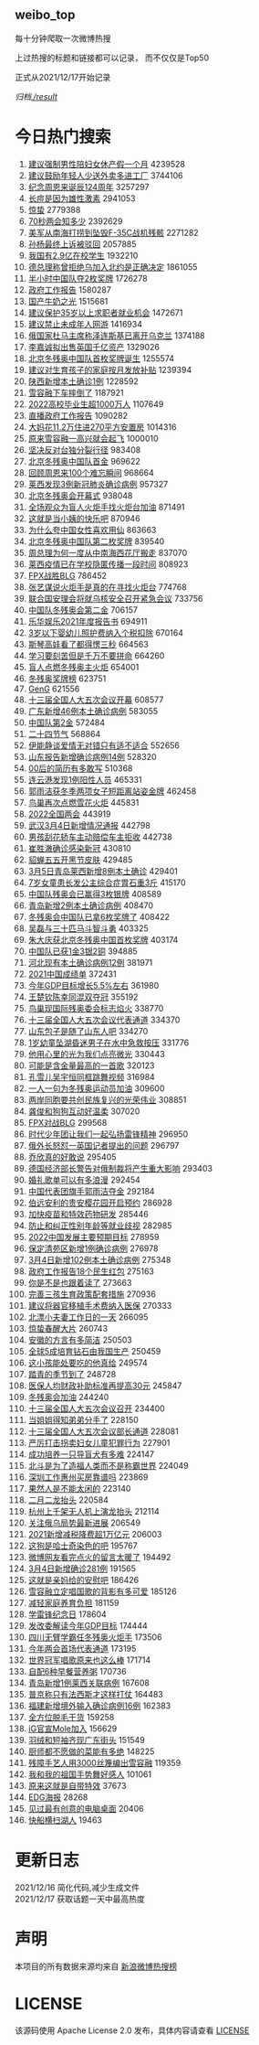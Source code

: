 weibo_top  
---
每十分钟爬取一次微博热搜  

上过热搜的标题和链接都可以记录， 而不仅仅是Top50

正式从2021/12/17开始记录  

*归档[./result](./result/)*

# 今日热门搜索  
1. [建议强制男性陪妇女休产假一个月](https://s.weibo.com//weibo?q=%23%E5%BB%BA%E8%AE%AE%E5%BC%BA%E5%88%B6%E7%94%B7%E6%80%A7%E9%99%AA%E5%A6%87%E5%A5%B3%E4%BC%91%E4%BA%A7%E5%81%87%E4%B8%80%E4%B8%AA%E6%9C%88%23&Refer=top) 4239528
2. [建议鼓励年轻人少送外卖多进工厂](https://s.weibo.com//weibo?q=%23%E5%BB%BA%E8%AE%AE%E9%BC%93%E5%8A%B1%E5%B9%B4%E8%BD%BB%E4%BA%BA%E5%B0%91%E9%80%81%E5%A4%96%E5%8D%96%E5%A4%9A%E8%BF%9B%E5%B7%A5%E5%8E%82%23&Refer=top) 3744106
3. [纪念周恩来诞辰124周年](https://s.weibo.com//weibo?q=%23%E7%BA%AA%E5%BF%B5%E5%91%A8%E6%81%A9%E6%9D%A5%E8%AF%9E%E8%BE%B0124%E5%91%A8%E5%B9%B4%23&Refer=top) 3257297
4. [长痘是因为雄性激素](https://s.weibo.com//weibo?q=%23%E9%95%BF%E7%97%98%E6%98%AF%E5%9B%A0%E4%B8%BA%E9%9B%84%E6%80%A7%E6%BF%80%E7%B4%A0%23&Refer=top) 2941053
5. [惊蛰](https://s.weibo.com//weibo?q=%E6%83%8A%E8%9B%B0&Refer=top) 2779388
6. [70秒两会知多少](https://s.weibo.com//weibo?q=%2370%E7%A7%92%E4%B8%A4%E4%BC%9A%E7%9F%A5%E5%A4%9A%E5%B0%91%23&Refer=top) 2392629
7. [美军从南海打捞到坠毁F-35C战机残骸](https://s.weibo.com//weibo?q=%23%E7%BE%8E%E5%86%9B%E4%BB%8E%E5%8D%97%E6%B5%B7%E6%89%93%E6%8D%9E%E5%88%B0%E5%9D%A0%E6%AF%81F-35C%E6%88%98%E6%9C%BA%E6%AE%8B%E9%AA%B8%23&Refer=top) 2271282
8. [孙杨最终上诉被驳回](https://s.weibo.com//weibo?q=%23%E5%AD%99%E6%9D%A8%E6%9C%80%E7%BB%88%E4%B8%8A%E8%AF%89%E8%A2%AB%E9%A9%B3%E5%9B%9E%23&Refer=top) 2057885
9. [我国有2.9亿在校学生](https://s.weibo.com//weibo?q=%23%E6%88%91%E5%9B%BD%E6%9C%892.9%E4%BA%BF%E5%9C%A8%E6%A0%A1%E5%AD%A6%E7%94%9F%23&Refer=top) 1932210
10. [德总理称曾拒绝乌加入北约是正确决定](https://s.weibo.com//weibo?q=%23%E5%BE%B7%E6%80%BB%E7%90%86%E7%A7%B0%E6%9B%BE%E6%8B%92%E7%BB%9D%E4%B9%8C%E5%8A%A0%E5%85%A5%E5%8C%97%E7%BA%A6%E6%98%AF%E6%AD%A3%E7%A1%AE%E5%86%B3%E5%AE%9A%23&Refer=top) 1861055
11. [半小时中国队夺2枚奖牌](https://s.weibo.com//weibo?q=%23%E5%8D%8A%E5%B0%8F%E6%97%B6%E4%B8%AD%E5%9B%BD%E9%98%9F%E5%A4%BA2%E6%9E%9A%E5%A5%96%E7%89%8C%23&Refer=top) 1726278
12. [政府工作报告](https://s.weibo.com//weibo?q=%23%E6%94%BF%E5%BA%9C%E5%B7%A5%E4%BD%9C%E6%8A%A5%E5%91%8A%23&Refer=top) 1580287
13. [国产牛奶之光](https://s.weibo.com//weibo?q=%23%E5%9B%BD%E4%BA%A7%E7%89%9B%E5%A5%B6%E4%B9%8B%E5%85%89%23&Refer=top) 1515681
14. [建议保护35岁以上求职者就业机会](https://s.weibo.com//weibo?q=%23%E5%BB%BA%E8%AE%AE%E4%BF%9D%E6%8A%A435%E5%B2%81%E4%BB%A5%E4%B8%8A%E6%B1%82%E8%81%8C%E8%80%85%E5%B0%B1%E4%B8%9A%E6%9C%BA%E4%BC%9A%23&Refer=top) 1472671
15. [建议禁止未成年人网游](https://s.weibo.com//weibo?q=%23%E5%BB%BA%E8%AE%AE%E7%A6%81%E6%AD%A2%E6%9C%AA%E6%88%90%E5%B9%B4%E4%BA%BA%E7%BD%91%E6%B8%B8%23&Refer=top) 1416934
16. [俄国家杜马主席称泽连斯基已离开乌克兰](https://s.weibo.com//weibo?q=%23%E4%BF%84%E5%9B%BD%E5%AE%B6%E6%9D%9C%E9%A9%AC%E4%B8%BB%E5%B8%AD%E7%A7%B0%E6%B3%BD%E8%BF%9E%E6%96%AF%E5%9F%BA%E5%B7%B2%E7%A6%BB%E5%BC%80%E4%B9%8C%E5%85%8B%E5%85%B0%23&Refer=top) 1374188
17. [李嘉诚拟出售英国千亿资产](https://s.weibo.com//weibo?q=%23%E6%9D%8E%E5%98%89%E8%AF%9A%E6%8B%9F%E5%87%BA%E5%94%AE%E8%8B%B1%E5%9B%BD%E5%8D%83%E4%BA%BF%E8%B5%84%E4%BA%A7%23&Refer=top) 1329026
18. [北京冬残奥中国队首枚奖牌诞生](https://s.weibo.com//weibo?q=%23%E5%8C%97%E4%BA%AC%E5%86%AC%E6%AE%8B%E5%A5%A5%E4%B8%AD%E5%9B%BD%E9%98%9F%E9%A6%96%E6%9E%9A%E5%A5%96%E7%89%8C%E8%AF%9E%E7%94%9F%23&Refer=top) 1255574
19. [建议对生育孩子的家庭按月发放补贴](https://s.weibo.com//weibo?q=%23%E5%BB%BA%E8%AE%AE%E5%AF%B9%E7%94%9F%E8%82%B2%E5%AD%A9%E5%AD%90%E7%9A%84%E5%AE%B6%E5%BA%AD%E6%8C%89%E6%9C%88%E5%8F%91%E6%94%BE%E8%A1%A5%E8%B4%B4%23&Refer=top) 1239394
20. [陕西新增本土确诊1例](https://s.weibo.com//weibo?q=%23%E9%99%95%E8%A5%BF%E6%96%B0%E5%A2%9E%E6%9C%AC%E5%9C%9F%E7%A1%AE%E8%AF%8A1%E4%BE%8B%23&Refer=top) 1228592
21. [雪容融下车摔倒了](https://s.weibo.com//weibo?q=%23%E9%9B%AA%E5%AE%B9%E8%9E%8D%E4%B8%8B%E8%BD%A6%E6%91%94%E5%80%92%E4%BA%86%23&Refer=top) 1187921
22. [2022高校毕业生超1000万人](https://s.weibo.com//weibo?q=%232022%E9%AB%98%E6%A0%A1%E6%AF%95%E4%B8%9A%E7%94%9F%E8%B6%851000%E4%B8%87%E4%BA%BA%23&Refer=top) 1107649
23. [直播政府工作报告](https://s.weibo.com//weibo?q=%23%E7%9B%B4%E6%92%AD%E6%94%BF%E5%BA%9C%E5%B7%A5%E4%BD%9C%E6%8A%A5%E5%91%8A%23&Refer=top) 1090282
24. [大妈花11.2万住进270平方安置房](https://s.weibo.com//weibo?q=%23%E5%A4%A7%E5%A6%88%E8%8A%B111.2%E4%B8%87%E4%BD%8F%E8%BF%9B270%E5%B9%B3%E6%96%B9%E5%AE%89%E7%BD%AE%E6%88%BF%23&Refer=top) 1014316
25. [原来雪容融一高兴就会起飞](https://s.weibo.com//weibo?q=%23%E5%8E%9F%E6%9D%A5%E9%9B%AA%E5%AE%B9%E8%9E%8D%E4%B8%80%E9%AB%98%E5%85%B4%E5%B0%B1%E4%BC%9A%E8%B5%B7%E9%A3%9E%23&Refer=top) 1000010
26. [坚决反对台独分裂行径](https://s.weibo.com//weibo?q=%23%E5%9D%9A%E5%86%B3%E5%8F%8D%E5%AF%B9%E5%8F%B0%E7%8B%AC%E5%88%86%E8%A3%82%E8%A1%8C%E5%BE%84%23&Refer=top) 983408
27. [北京冬残奥中国队首金](https://s.weibo.com//weibo?q=%23%E5%8C%97%E4%BA%AC%E5%86%AC%E6%AE%8B%E5%A5%A5%E4%B8%AD%E5%9B%BD%E9%98%9F%E9%A6%96%E9%87%91%23&Refer=top) 969622
28. [回顾周恩来100个难忘瞬间](https://s.weibo.com//weibo?q=%23%E5%9B%9E%E9%A1%BE%E5%91%A8%E6%81%A9%E6%9D%A5100%E4%B8%AA%E9%9A%BE%E5%BF%98%E7%9E%AC%E9%97%B4%23&Refer=top) 968664
29. [莱西发现3例新冠肺炎确诊病例](https://s.weibo.com//weibo?q=%23%E8%8E%B1%E8%A5%BF%E5%8F%91%E7%8E%B03%E4%BE%8B%E6%96%B0%E5%86%A0%E8%82%BA%E7%82%8E%E7%A1%AE%E8%AF%8A%E7%97%85%E4%BE%8B%23&Refer=top) 957327
30. [北京冬残奥会开幕式](https://s.weibo.com//weibo?q=%23%E5%8C%97%E4%BA%AC%E5%86%AC%E6%AE%8B%E5%A5%A5%E4%BC%9A%E5%BC%80%E5%B9%95%E5%BC%8F%23&Refer=top) 938048
31. [全场观众为盲人火炬手找火炬台加油](https://s.weibo.com//weibo?q=%23%E5%85%A8%E5%9C%BA%E8%A7%82%E4%BC%97%E4%B8%BA%E7%9B%B2%E4%BA%BA%E7%81%AB%E7%82%AC%E6%89%8B%E6%89%BE%E7%81%AB%E7%82%AC%E5%8F%B0%E5%8A%A0%E6%B2%B9%23&Refer=top) 871491
32. [这就是当小姨的快乐吧](https://s.weibo.com//weibo?q=%23%E8%BF%99%E5%B0%B1%E6%98%AF%E5%BD%93%E5%B0%8F%E5%A7%A8%E7%9A%84%E5%BF%AB%E4%B9%90%E5%90%A7%23&Refer=top) 870946
33. [为什么夸中国女性喜欢用仙](https://s.weibo.com//weibo?q=%23%E4%B8%BA%E4%BB%80%E4%B9%88%E5%A4%B8%E4%B8%AD%E5%9B%BD%E5%A5%B3%E6%80%A7%E5%96%9C%E6%AC%A2%E7%94%A8%E4%BB%99%23&Refer=top) 863663
34. [北京冬残奥中国队第二枚奖牌](https://s.weibo.com//weibo?q=%23%E5%8C%97%E4%BA%AC%E5%86%AC%E6%AE%8B%E5%A5%A5%E4%B8%AD%E5%9B%BD%E9%98%9F%E7%AC%AC%E4%BA%8C%E6%9E%9A%E5%A5%96%E7%89%8C%23&Refer=top) 839540
35. [周总理为何一度从中南海西花厅搬走](https://s.weibo.com//weibo?q=%23%E5%91%A8%E6%80%BB%E7%90%86%E4%B8%BA%E4%BD%95%E4%B8%80%E5%BA%A6%E4%BB%8E%E4%B8%AD%E5%8D%97%E6%B5%B7%E8%A5%BF%E8%8A%B1%E5%8E%85%E6%90%AC%E8%B5%B0%23&Refer=top) 837070
36. [莱西疫情已在学校隐匿传播一段时间](https://s.weibo.com//weibo?q=%23%E8%8E%B1%E8%A5%BF%E7%96%AB%E6%83%85%E5%B7%B2%E5%9C%A8%E5%AD%A6%E6%A0%A1%E9%9A%90%E5%8C%BF%E4%BC%A0%E6%92%AD%E4%B8%80%E6%AE%B5%E6%97%B6%E9%97%B4%23&Refer=top) 808923
37. [FPX战胜BLG](https://s.weibo.com//weibo?q=%23FPX%E6%88%98%E8%83%9CBLG%23&Refer=top) 786452
38. [张艺谋说火炬手是真的在寻找火炬台](https://s.weibo.com//weibo?q=%23%E5%BC%A0%E8%89%BA%E8%B0%8B%E8%AF%B4%E7%81%AB%E7%82%AC%E6%89%8B%E6%98%AF%E7%9C%9F%E7%9A%84%E5%9C%A8%E5%AF%BB%E6%89%BE%E7%81%AB%E7%82%AC%E5%8F%B0%23&Refer=top) 774768
39. [联合国安理会将就乌核安全召开紧急会议](https://s.weibo.com//weibo?q=%23%E8%81%94%E5%90%88%E5%9B%BD%E5%AE%89%E7%90%86%E4%BC%9A%E5%B0%86%E5%B0%B1%E4%B9%8C%E6%A0%B8%E5%AE%89%E5%85%A8%E5%8F%AC%E5%BC%80%E7%B4%A7%E6%80%A5%E4%BC%9A%E8%AE%AE%23&Refer=top) 733756
40. [中国队冬残奥会第二金](https://s.weibo.com//weibo?q=%23%E4%B8%AD%E5%9B%BD%E9%98%9F%E5%86%AC%E6%AE%8B%E5%A5%A5%E4%BC%9A%E7%AC%AC%E4%BA%8C%E9%87%91%23&Refer=top) 706157
41. [乐华娱乐2021年度报告书](https://s.weibo.com//weibo?q=%23%E4%B9%90%E5%8D%8E%E5%A8%B1%E4%B9%902021%E5%B9%B4%E5%BA%A6%E6%8A%A5%E5%91%8A%E4%B9%A6%23&Refer=top) 694911
42. [3岁以下婴幼儿照护费纳入个税扣除](https://s.weibo.com//weibo?q=%233%E5%B2%81%E4%BB%A5%E4%B8%8B%E5%A9%B4%E5%B9%BC%E5%84%BF%E7%85%A7%E6%8A%A4%E8%B4%B9%E7%BA%B3%E5%85%A5%E4%B8%AA%E7%A8%8E%E6%89%A3%E9%99%A4%23&Refer=top) 670164
43. [斯琴高娃看了都得愣三秒](https://s.weibo.com//weibo?q=%23%E6%96%AF%E7%90%B4%E9%AB%98%E5%A8%83%E7%9C%8B%E4%BA%86%E9%83%BD%E5%BE%97%E6%84%A3%E4%B8%89%E7%A7%92%23&Refer=top) 664563
44. [学习要刻苦但是千万不要拼命](https://s.weibo.com//weibo?q=%23%E5%AD%A6%E4%B9%A0%E8%A6%81%E5%88%BB%E8%8B%A6%E4%BD%86%E6%98%AF%E5%8D%83%E4%B8%87%E4%B8%8D%E8%A6%81%E6%8B%BC%E5%91%BD%23&Refer=top) 664260
45. [盲人点燃冬残奥主火炬](https://s.weibo.com//weibo?q=%23%E7%9B%B2%E4%BA%BA%E7%82%B9%E7%87%83%E5%86%AC%E6%AE%8B%E5%A5%A5%E4%B8%BB%E7%81%AB%E7%82%AC%23&Refer=top) 654001
46. [冬残奥奖牌榜](https://s.weibo.com//weibo?q=%E5%86%AC%E6%AE%8B%E5%A5%A5%E5%A5%96%E7%89%8C%E6%A6%9C&Refer=top) 623751
47. [GenG](https://s.weibo.com//weibo?q=GenG&Refer=top) 621556
48. [十三届全国人大五次会议开幕](https://s.weibo.com//weibo?q=%23%E5%8D%81%E4%B8%89%E5%B1%8A%E5%85%A8%E5%9B%BD%E4%BA%BA%E5%A4%A7%E4%BA%94%E6%AC%A1%E4%BC%9A%E8%AE%AE%E5%BC%80%E5%B9%95%23&Refer=top) 608577
49. [广东新增46例本土确诊病例](https://s.weibo.com//weibo?q=%23%E5%B9%BF%E4%B8%9C%E6%96%B0%E5%A2%9E46%E4%BE%8B%E6%9C%AC%E5%9C%9F%E7%A1%AE%E8%AF%8A%E7%97%85%E4%BE%8B%23&Refer=top) 583055
50. [中国队第2金](https://s.weibo.com//weibo?q=%23%E4%B8%AD%E5%9B%BD%E9%98%9F%E7%AC%AC2%E9%87%91%23&Refer=top) 572484
51. [二十四节气](https://s.weibo.com//weibo?q=%E4%BA%8C%E5%8D%81%E5%9B%9B%E8%8A%82%E6%B0%94&Refer=top) 568864
52. [伊能静谈爱情无对错只有适不适合](https://s.weibo.com//weibo?q=%23%E4%BC%8A%E8%83%BD%E9%9D%99%E8%B0%88%E7%88%B1%E6%83%85%E6%97%A0%E5%AF%B9%E9%94%99%E5%8F%AA%E6%9C%89%E9%80%82%E4%B8%8D%E9%80%82%E5%90%88%23&Refer=top) 552656
53. [山东报告新增确诊病例14例](https://s.weibo.com//weibo?q=%23%E5%B1%B1%E4%B8%9C%E6%8A%A5%E5%91%8A%E6%96%B0%E5%A2%9E%E7%A1%AE%E8%AF%8A%E7%97%85%E4%BE%8B14%E4%BE%8B%23&Refer=top) 528320
54. [00后的简历有多敢写](https://s.weibo.com//weibo?q=%2300%E5%90%8E%E7%9A%84%E7%AE%80%E5%8E%86%E6%9C%89%E5%A4%9A%E6%95%A2%E5%86%99%23&Refer=top) 510368
55. [连云港发现1例阳性人员](https://s.weibo.com//weibo?q=%23%E8%BF%9E%E4%BA%91%E6%B8%AF%E5%8F%91%E7%8E%B01%E4%BE%8B%E9%98%B3%E6%80%A7%E4%BA%BA%E5%91%98%23&Refer=top) 465331
56. [郭雨洁获冬季两项女子短距离站姿金牌](https://s.weibo.com//weibo?q=%23%E9%83%AD%E9%9B%A8%E6%B4%81%E8%8E%B7%E5%86%AC%E5%AD%A3%E4%B8%A4%E9%A1%B9%E5%A5%B3%E5%AD%90%E7%9F%AD%E8%B7%9D%E7%A6%BB%E7%AB%99%E5%A7%BF%E9%87%91%E7%89%8C%23&Refer=top) 462458
57. [鸟巢再次点燃雪花火炬](https://s.weibo.com//weibo?q=%23%E9%B8%9F%E5%B7%A2%E5%86%8D%E6%AC%A1%E7%82%B9%E7%87%83%E9%9B%AA%E8%8A%B1%E7%81%AB%E7%82%AC%23&Refer=top) 445831
58. [2022全国两会](https://s.weibo.com//weibo?q=2022%E5%85%A8%E5%9B%BD%E4%B8%A4%E4%BC%9A&Refer=top) 443919
59. [武汉3月4日新增情况通报](https://s.weibo.com//weibo?q=%23%E6%AD%A6%E6%B1%893%E6%9C%884%E6%97%A5%E6%96%B0%E5%A2%9E%E6%83%85%E5%86%B5%E9%80%9A%E6%8A%A5%23&Refer=top) 442798
60. [男孩刮花轿车主动赔偿车主拒收](https://s.weibo.com//weibo?q=%23%E7%94%B7%E5%AD%A9%E5%88%AE%E8%8A%B1%E8%BD%BF%E8%BD%A6%E4%B8%BB%E5%8A%A8%E8%B5%94%E5%81%BF%E8%BD%A6%E4%B8%BB%E6%8B%92%E6%94%B6%23&Refer=top) 442738
61. [崔胜澈确诊感染新冠](https://s.weibo.com//weibo?q=%23%E5%B4%94%E8%83%9C%E6%BE%88%E7%A1%AE%E8%AF%8A%E6%84%9F%E6%9F%93%E6%96%B0%E5%86%A0%23&Refer=top) 430810
62. [貂蝉五五开黑节皮肤](https://s.weibo.com//weibo?q=%23%E8%B2%82%E8%9D%89%E4%BA%94%E4%BA%94%E5%BC%80%E9%BB%91%E8%8A%82%E7%9A%AE%E8%82%A4%23&Refer=top) 429485
63. [3月5日青岛莱西新增8例本土确诊](https://s.weibo.com//weibo?q=%233%E6%9C%885%E6%97%A5%E9%9D%92%E5%B2%9B%E8%8E%B1%E8%A5%BF%E6%96%B0%E5%A2%9E8%E4%BE%8B%E6%9C%AC%E5%9C%9F%E7%A1%AE%E8%AF%8A%23&Refer=top) 429401
64. [7岁女童患长发公主综合症胃石重3斤](https://s.weibo.com//weibo?q=%237%E5%B2%81%E5%A5%B3%E7%AB%A5%E6%82%A3%E9%95%BF%E5%8F%91%E5%85%AC%E4%B8%BB%E7%BB%BC%E5%90%88%E7%97%87%E8%83%83%E7%9F%B3%E9%87%8D3%E6%96%A4%23&Refer=top) 415170
65. [中国队残奥会已赢得3枚银牌](https://s.weibo.com//weibo?q=%23%E4%B8%AD%E5%9B%BD%E9%98%9F%E6%AE%8B%E5%A5%A5%E4%BC%9A%E5%B7%B2%E8%B5%A2%E5%BE%973%E6%9E%9A%E9%93%B6%E7%89%8C%23&Refer=top) 408589
66. [青岛新增2例本土确诊病例](https://s.weibo.com//weibo?q=%23%E9%9D%92%E5%B2%9B%E6%96%B0%E5%A2%9E2%E4%BE%8B%E6%9C%AC%E5%9C%9F%E7%A1%AE%E8%AF%8A%E7%97%85%E4%BE%8B%23&Refer=top) 408470
67. [冬残奥会中国队已拿6枚奖牌了](https://s.weibo.com//weibo?q=%23%E5%86%AC%E6%AE%8B%E5%A5%A5%E4%BC%9A%E4%B8%AD%E5%9B%BD%E9%98%9F%E5%B7%B2%E6%8B%BF6%E6%9E%9A%E5%A5%96%E7%89%8C%E4%BA%86%23&Refer=top) 408422
68. [吴磊与三十匹马斗智斗勇](https://s.weibo.com//weibo?q=%23%E5%90%B4%E7%A3%8A%E4%B8%8E%E4%B8%89%E5%8D%81%E5%8C%B9%E9%A9%AC%E6%96%97%E6%99%BA%E6%96%97%E5%8B%87%23&Refer=top) 403325
69. [朱大庆获北京冬残奥中国首枚奖牌](https://s.weibo.com//weibo?q=%23%E6%9C%B1%E5%A4%A7%E5%BA%86%E8%8E%B7%E5%8C%97%E4%BA%AC%E5%86%AC%E6%AE%8B%E5%A5%A5%E4%B8%AD%E5%9B%BD%E9%A6%96%E6%9E%9A%E5%A5%96%E7%89%8C%23&Refer=top) 403174
70. [中国队已获1金3银2铜](https://s.weibo.com//weibo?q=%23%E4%B8%AD%E5%9B%BD%E9%98%9F%E5%B7%B2%E8%8E%B71%E9%87%913%E9%93%B62%E9%93%9C%23&Refer=top) 394885
71. [河北现有本土确诊病例12例](https://s.weibo.com//weibo?q=%23%E6%B2%B3%E5%8C%97%E7%8E%B0%E6%9C%89%E6%9C%AC%E5%9C%9F%E7%A1%AE%E8%AF%8A%E7%97%85%E4%BE%8B12%E4%BE%8B%23&Refer=top) 381971
72. [2021中国成绩单](https://s.weibo.com//weibo?q=%232021%E4%B8%AD%E5%9B%BD%E6%88%90%E7%BB%A9%E5%8D%95%23&Refer=top) 372431
73. [今年GDP目标增长5.5%左右](https://s.weibo.com//weibo?q=%23%E4%BB%8A%E5%B9%B4GDP%E7%9B%AE%E6%A0%87%E5%A2%9E%E9%95%BF5.5%25%E5%B7%A6%E5%8F%B3%23&Refer=top) 361980
74. [王楚钦陈幸同混双夺冠](https://s.weibo.com//weibo?q=%23%E7%8E%8B%E6%A5%9A%E9%92%A6%E9%99%88%E5%B9%B8%E5%90%8C%E6%B7%B7%E5%8F%8C%E5%A4%BA%E5%86%A0%23&Refer=top) 355192
75. [鸟巢现国际残奥委会标志焰火](https://s.weibo.com//weibo?q=%23%E9%B8%9F%E5%B7%A2%E7%8E%B0%E5%9B%BD%E9%99%85%E6%AE%8B%E5%A5%A5%E5%A7%94%E4%BC%9A%E6%A0%87%E5%BF%97%E7%84%B0%E7%81%AB%23&Refer=top) 338770
76. [十三届全国人大五次会议代表通道](https://s.weibo.com//weibo?q=%23%E5%8D%81%E4%B8%89%E5%B1%8A%E5%85%A8%E5%9B%BD%E4%BA%BA%E5%A4%A7%E4%BA%94%E6%AC%A1%E4%BC%9A%E8%AE%AE%E4%BB%A3%E8%A1%A8%E9%80%9A%E9%81%93%23&Refer=top) 334370
77. [山东包子是随了山东人吧](https://s.weibo.com//weibo?q=%23%E5%B1%B1%E4%B8%9C%E5%8C%85%E5%AD%90%E6%98%AF%E9%9A%8F%E4%BA%86%E5%B1%B1%E4%B8%9C%E4%BA%BA%E5%90%A7%23&Refer=top) 334270
78. [1岁幼童坠湖昏迷男子在水中急救按压](https://s.weibo.com//weibo?q=%231%E5%B2%81%E5%B9%BC%E7%AB%A5%E5%9D%A0%E6%B9%96%E6%98%8F%E8%BF%B7%E7%94%B7%E5%AD%90%E5%9C%A8%E6%B0%B4%E4%B8%AD%E6%80%A5%E6%95%91%E6%8C%89%E5%8E%8B%23&Refer=top) 331776
79. [他用心里的光为我们点亮微光](https://s.weibo.com//weibo?q=%23%E4%BB%96%E7%94%A8%E5%BF%83%E9%87%8C%E7%9A%84%E5%85%89%E4%B8%BA%E6%88%91%E4%BB%AC%E7%82%B9%E4%BA%AE%E5%BE%AE%E5%85%89%23&Refer=top) 330443
80. [可能是含金量最高的一首歌](https://s.weibo.com//weibo?q=%23%E5%8F%AF%E8%83%BD%E6%98%AF%E5%90%AB%E9%87%91%E9%87%8F%E6%9C%80%E9%AB%98%E7%9A%84%E4%B8%80%E9%A6%96%E6%AD%8C%23&Refer=top) 320123
81. [孔雪儿吴宇恒同框跳舞视频](https://s.weibo.com//weibo?q=%23%E5%AD%94%E9%9B%AA%E5%84%BF%E5%90%B4%E5%AE%87%E6%81%92%E5%90%8C%E6%A1%86%E8%B7%B3%E8%88%9E%E8%A7%86%E9%A2%91%23&Refer=top) 316984
82. [一人一句为冬残奥运动员加油](https://s.weibo.com//weibo?q=%23%E4%B8%80%E4%BA%BA%E4%B8%80%E5%8F%A5%E4%B8%BA%E5%86%AC%E6%AE%8B%E5%A5%A5%E8%BF%90%E5%8A%A8%E5%91%98%E5%8A%A0%E6%B2%B9%23&Refer=top) 309600
83. [两岸同胞要共创民族复兴的光荣伟业](https://s.weibo.com//weibo?q=%23%E4%B8%A4%E5%B2%B8%E5%90%8C%E8%83%9E%E8%A6%81%E5%85%B1%E5%88%9B%E6%B0%91%E6%97%8F%E5%A4%8D%E5%85%B4%E7%9A%84%E5%85%89%E8%8D%A3%E4%BC%9F%E4%B8%9A%23&Refer=top) 308851
84. [龚俊和狗狗互动好温柔](https://s.weibo.com//weibo?q=%23%E9%BE%9A%E4%BF%8A%E5%92%8C%E7%8B%97%E7%8B%97%E4%BA%92%E5%8A%A8%E5%A5%BD%E6%B8%A9%E6%9F%94%23&Refer=top) 307020
85. [FPX对战BLG](https://s.weibo.com//weibo?q=%23FPX%E5%AF%B9%E6%88%98BLG%23&Refer=top) 299568
86. [时代少年团让我们一起弘扬雷锋精神](https://s.weibo.com//weibo?q=%23%E6%97%B6%E4%BB%A3%E5%B0%91%E5%B9%B4%E5%9B%A2%E8%AE%A9%E6%88%91%E4%BB%AC%E4%B8%80%E8%B5%B7%E5%BC%98%E6%89%AC%E9%9B%B7%E9%94%8B%E7%B2%BE%E7%A5%9E%23&Refer=top) 296950
87. [俄外长怒怼一英国记者提出的问题](https://s.weibo.com//weibo?q=%23%E4%BF%84%E5%A4%96%E9%95%BF%E6%80%92%E6%80%BC%E4%B8%80%E8%8B%B1%E5%9B%BD%E8%AE%B0%E8%80%85%E6%8F%90%E5%87%BA%E7%9A%84%E9%97%AE%E9%A2%98%23&Refer=top) 296797
88. [乔欣真的好敢说](https://s.weibo.com//weibo?q=%23%E4%B9%94%E6%AC%A3%E7%9C%9F%E7%9A%84%E5%A5%BD%E6%95%A2%E8%AF%B4%23&Refer=top) 295405
89. [德国经济部长警告对俄制裁将产生重大影响](https://s.weibo.com//weibo?q=%23%E5%BE%B7%E5%9B%BD%E7%BB%8F%E6%B5%8E%E9%83%A8%E9%95%BF%E8%AD%A6%E5%91%8A%E5%AF%B9%E4%BF%84%E5%88%B6%E8%A3%81%E5%B0%86%E4%BA%A7%E7%94%9F%E9%87%8D%E5%A4%A7%E5%BD%B1%E5%93%8D%23&Refer=top) 293403
90. [婚礼歌单可以有多浪漫](https://s.weibo.com//weibo?q=%23%E5%A9%9A%E7%A4%BC%E6%AD%8C%E5%8D%95%E5%8F%AF%E4%BB%A5%E6%9C%89%E5%A4%9A%E6%B5%AA%E6%BC%AB%23&Refer=top) 292454
91. [中国代表团旗手郭雨洁夺金](https://s.weibo.com//weibo?q=%23%E4%B8%AD%E5%9B%BD%E4%BB%A3%E8%A1%A8%E5%9B%A2%E6%97%97%E6%89%8B%E9%83%AD%E9%9B%A8%E6%B4%81%E5%A4%BA%E9%87%91%23&Refer=top) 292184
92. [伯远安利的贵安樱花园开启预约](https://s.weibo.com//weibo?q=%23%E4%BC%AF%E8%BF%9C%E5%AE%89%E5%88%A9%E7%9A%84%E8%B4%B5%E5%AE%89%E6%A8%B1%E8%8A%B1%E5%9B%AD%E5%BC%80%E5%90%AF%E9%A2%84%E7%BA%A6%23&Refer=top) 286928
93. [加快疫苗和特效药物研发](https://s.weibo.com//weibo?q=%23%E5%8A%A0%E5%BF%AB%E7%96%AB%E8%8B%97%E5%92%8C%E7%89%B9%E6%95%88%E8%8D%AF%E7%89%A9%E7%A0%94%E5%8F%91%23&Refer=top) 285446
94. [防止和纠正性别年龄等就业歧视](https://s.weibo.com//weibo?q=%23%E9%98%B2%E6%AD%A2%E5%92%8C%E7%BA%A0%E6%AD%A3%E6%80%A7%E5%88%AB%E5%B9%B4%E9%BE%84%E7%AD%89%E5%B0%B1%E4%B8%9A%E6%AD%A7%E8%A7%86%23&Refer=top) 282985
95. [2022中国发展主要预期目标](https://s.weibo.com//weibo?q=%232022%E4%B8%AD%E5%9B%BD%E5%8F%91%E5%B1%95%E4%B8%BB%E8%A6%81%E9%A2%84%E6%9C%9F%E7%9B%AE%E6%A0%87%23&Refer=top) 278959
96. [保定清苑区新增1例确诊病例](https://s.weibo.com//weibo?q=%23%E4%BF%9D%E5%AE%9A%E6%B8%85%E8%8B%91%E5%8C%BA%E6%96%B0%E5%A2%9E1%E4%BE%8B%E7%A1%AE%E8%AF%8A%E7%97%85%E4%BE%8B%23&Refer=top) 276978
97. [3月4日新增102例本土确诊病例](https://s.weibo.com//weibo?q=%233%E6%9C%884%E6%97%A5%E6%96%B0%E5%A2%9E102%E4%BE%8B%E6%9C%AC%E5%9C%9F%E7%A1%AE%E8%AF%8A%E7%97%85%E4%BE%8B%23&Refer=top) 275348
98. [政府工作报告18个民生红包](https://s.weibo.com//weibo?q=%23%E6%94%BF%E5%BA%9C%E5%B7%A5%E4%BD%9C%E6%8A%A5%E5%91%8A18%E4%B8%AA%E6%B0%91%E7%94%9F%E7%BA%A2%E5%8C%85%23&Refer=top) 275163
99. [你是不是也跟着读了](https://s.weibo.com//weibo?q=%23%E4%BD%A0%E6%98%AF%E4%B8%8D%E6%98%AF%E4%B9%9F%E8%B7%9F%E7%9D%80%E8%AF%BB%E4%BA%86%23&Refer=top) 273663
100. [完善三孩生育政策配套措施](https://s.weibo.com//weibo?q=%23%E5%AE%8C%E5%96%84%E4%B8%89%E5%AD%A9%E7%94%9F%E8%82%B2%E6%94%BF%E7%AD%96%E9%85%8D%E5%A5%97%E6%8E%AA%E6%96%BD%23&Refer=top) 270936
101. [建议将器官移植手术费纳入医保](https://s.weibo.com//weibo?q=%23%E5%BB%BA%E8%AE%AE%E5%B0%86%E5%99%A8%E5%AE%98%E7%A7%BB%E6%A4%8D%E6%89%8B%E6%9C%AF%E8%B4%B9%E7%BA%B3%E5%85%A5%E5%8C%BB%E4%BF%9D%23&Refer=top) 270333
102. [北漂小夫妻工作日的一天](https://s.weibo.com//weibo?q=%23%E5%8C%97%E6%BC%82%E5%B0%8F%E5%A4%AB%E5%A6%BB%E5%B7%A5%E4%BD%9C%E6%97%A5%E7%9A%84%E4%B8%80%E5%A4%A9%23&Refer=top) 266095
103. [惊蛰春醒大片](https://s.weibo.com//weibo?q=%23%E6%83%8A%E8%9B%B0%E6%98%A5%E9%86%92%E5%A4%A7%E7%89%87%23&Refer=top) 260743
104. [安徽的方言有多简洁](https://s.weibo.com//weibo?q=%23%E5%AE%89%E5%BE%BD%E7%9A%84%E6%96%B9%E8%A8%80%E6%9C%89%E5%A4%9A%E7%AE%80%E6%B4%81%23&Refer=top) 250503
105. [全球5成培育钻石由我国生产](https://s.weibo.com//weibo?q=%23%E5%85%A8%E7%90%835%E6%88%90%E5%9F%B9%E8%82%B2%E9%92%BB%E7%9F%B3%E7%94%B1%E6%88%91%E5%9B%BD%E7%94%9F%E4%BA%A7%23&Refer=top) 250459
106. [这小孩能处要吃的他真给](https://s.weibo.com//weibo?q=%23%E8%BF%99%E5%B0%8F%E5%AD%A9%E8%83%BD%E5%A4%84%E8%A6%81%E5%90%83%E7%9A%84%E4%BB%96%E7%9C%9F%E7%BB%99%23&Refer=top) 249574
107. [踏青的季节到了](https://s.weibo.com//weibo?q=%23%E8%B8%8F%E9%9D%92%E7%9A%84%E5%AD%A3%E8%8A%82%E5%88%B0%E4%BA%86%23&Refer=top) 248728
108. [医保人均财政补助标准再提高30元](https://s.weibo.com//weibo?q=%23%E5%8C%BB%E4%BF%9D%E4%BA%BA%E5%9D%87%E8%B4%A2%E6%94%BF%E8%A1%A5%E5%8A%A9%E6%A0%87%E5%87%86%E5%86%8D%E6%8F%90%E9%AB%9830%E5%85%83%23&Refer=top) 245847
109. [冬残奥会加油](https://s.weibo.com//weibo?q=%23%E5%86%AC%E6%AE%8B%E5%A5%A5%E4%BC%9A%E5%8A%A0%E6%B2%B9%23&Refer=top) 244240
110. [十三届全国人大五次会议召开](https://s.weibo.com//weibo?q=%23%E5%8D%81%E4%B8%89%E5%B1%8A%E5%85%A8%E5%9B%BD%E4%BA%BA%E5%A4%A7%E4%BA%94%E6%AC%A1%E4%BC%9A%E8%AE%AE%E5%8F%AC%E5%BC%80%23&Refer=top) 234400
111. [当姐姐得知弟弟分手了](https://s.weibo.com//weibo?q=%23%E5%BD%93%E5%A7%90%E5%A7%90%E5%BE%97%E7%9F%A5%E5%BC%9F%E5%BC%9F%E5%88%86%E6%89%8B%E4%BA%86%23&Refer=top) 228150
112. [十三届全国人大五次会议部长通道](https://s.weibo.com//weibo?q=%23%E5%8D%81%E4%B8%89%E5%B1%8A%E5%85%A8%E5%9B%BD%E4%BA%BA%E5%A4%A7%E4%BA%94%E6%AC%A1%E4%BC%9A%E8%AE%AE%E9%83%A8%E9%95%BF%E9%80%9A%E9%81%93%23&Refer=top) 228081
113. [严厉打击拐卖妇女儿童犯罪行为](https://s.weibo.com//weibo?q=%23%E4%B8%A5%E5%8E%89%E6%89%93%E5%87%BB%E6%8B%90%E5%8D%96%E5%A6%87%E5%A5%B3%E5%84%BF%E7%AB%A5%E7%8A%AF%E7%BD%AA%E8%A1%8C%E4%B8%BA%23&Refer=top) 227901
114. [成功培养一只导盲犬有多难](https://s.weibo.com//weibo?q=%23%E6%88%90%E5%8A%9F%E5%9F%B9%E5%85%BB%E4%B8%80%E5%8F%AA%E5%AF%BC%E7%9B%B2%E7%8A%AC%E6%9C%89%E5%A4%9A%E9%9A%BE%23&Refer=top) 224147
115. [北斗是为了造福人类而不是称霸世界](https://s.weibo.com//weibo?q=%23%E5%8C%97%E6%96%97%E6%98%AF%E4%B8%BA%E4%BA%86%E9%80%A0%E7%A6%8F%E4%BA%BA%E7%B1%BB%E8%80%8C%E4%B8%8D%E6%98%AF%E7%A7%B0%E9%9C%B8%E4%B8%96%E7%95%8C%23&Refer=top) 224049
116. [深圳工作惠州买房靠谱吗](https://s.weibo.com//weibo?q=%23%E6%B7%B1%E5%9C%B3%E5%B7%A5%E4%BD%9C%E6%83%A0%E5%B7%9E%E4%B9%B0%E6%88%BF%E9%9D%A0%E8%B0%B1%E5%90%97%23&Refer=top) 223869
117. [果然人是不能太闲的](https://s.weibo.com//weibo?q=%23%E6%9E%9C%E7%84%B6%E4%BA%BA%E6%98%AF%E4%B8%8D%E8%83%BD%E5%A4%AA%E9%97%B2%E7%9A%84%23&Refer=top) 223140
118. [二月二龙抬头](https://s.weibo.com//weibo?q=%23%E4%BA%8C%E6%9C%88%E4%BA%8C%E9%BE%99%E6%8A%AC%E5%A4%B4%23&Refer=top) 220584
119. [杭州上千架无人机上演龙抬头](https://s.weibo.com//weibo?q=%23%E6%9D%AD%E5%B7%9E%E4%B8%8A%E5%8D%83%E6%9E%B6%E6%97%A0%E4%BA%BA%E6%9C%BA%E4%B8%8A%E6%BC%94%E9%BE%99%E6%8A%AC%E5%A4%B4%23&Refer=top) 212114
120. [关注俄乌局势最新进展](https://s.weibo.com//weibo?q=%23%E5%85%B3%E6%B3%A8%E4%BF%84%E4%B9%8C%E5%B1%80%E5%8A%BF%E6%9C%80%E6%96%B0%E8%BF%9B%E5%B1%95%23&Refer=top) 206549
121. [2021新增减税降费超1万亿元](https://s.weibo.com//weibo?q=%232021%E6%96%B0%E5%A2%9E%E5%87%8F%E7%A8%8E%E9%99%8D%E8%B4%B9%E8%B6%851%E4%B8%87%E4%BA%BF%E5%85%83%23&Refer=top) 206003
122. [这狗是哈士奇染色的吧](https://s.weibo.com//weibo?q=%23%E8%BF%99%E7%8B%97%E6%98%AF%E5%93%88%E5%A3%AB%E5%A5%87%E6%9F%93%E8%89%B2%E7%9A%84%E5%90%A7%23&Refer=top) 195767
123. [微博网友看完点火的留言太暖了](https://s.weibo.com//weibo?q=%23%E5%BE%AE%E5%8D%9A%E7%BD%91%E5%8F%8B%E7%9C%8B%E5%AE%8C%E7%82%B9%E7%81%AB%E7%9A%84%E7%95%99%E8%A8%80%E5%A4%AA%E6%9A%96%E4%BA%86%23&Refer=top) 194492
124. [3月4日新增确诊281例](https://s.weibo.com//weibo?q=%233%E6%9C%884%E6%97%A5%E6%96%B0%E5%A2%9E%E7%A1%AE%E8%AF%8A281%E4%BE%8B%23&Refer=top) 191565
125. [这就是亲妈给的安慰吧](https://s.weibo.com//weibo?q=%23%E8%BF%99%E5%B0%B1%E6%98%AF%E4%BA%B2%E5%A6%88%E7%BB%99%E7%9A%84%E5%AE%89%E6%85%B0%E5%90%A7%23&Refer=top) 186426
126. [雪容融立定唱国歌的背影有多可爱](https://s.weibo.com//weibo?q=%23%E9%9B%AA%E5%AE%B9%E8%9E%8D%E7%AB%8B%E5%AE%9A%E5%94%B1%E5%9B%BD%E6%AD%8C%E7%9A%84%E8%83%8C%E5%BD%B1%E6%9C%89%E5%A4%9A%E5%8F%AF%E7%88%B1%23&Refer=top) 185126
127. [减轻家庭养育负担](https://s.weibo.com//weibo?q=%23%E5%87%8F%E8%BD%BB%E5%AE%B6%E5%BA%AD%E5%85%BB%E8%82%B2%E8%B4%9F%E6%8B%85%23&Refer=top) 181159
128. [学雷锋纪念日](https://s.weibo.com//weibo?q=%E5%AD%A6%E9%9B%B7%E9%94%8B%E7%BA%AA%E5%BF%B5%E6%97%A5&Refer=top) 178604
129. [发改委解读今年GDP目标](https://s.weibo.com//weibo?q=%23%E5%8F%91%E6%94%B9%E5%A7%94%E8%A7%A3%E8%AF%BB%E4%BB%8A%E5%B9%B4GDP%E7%9B%AE%E6%A0%87%23&Refer=top) 174444
130. [四川无臂学霸任冬残奥火炬手](https://s.weibo.com//weibo?q=%23%E5%9B%9B%E5%B7%9D%E6%97%A0%E8%87%82%E5%AD%A6%E9%9C%B8%E4%BB%BB%E5%86%AC%E6%AE%8B%E5%A5%A5%E7%81%AB%E7%82%AC%E6%89%8B%23&Refer=top) 173506
131. [今年两会首场代表通道](https://s.weibo.com//weibo?q=%23%E4%BB%8A%E5%B9%B4%E4%B8%A4%E4%BC%9A%E9%A6%96%E5%9C%BA%E4%BB%A3%E8%A1%A8%E9%80%9A%E9%81%93%23&Refer=top) 173195
132. [世界冠军唱歌原来也这么棒](https://s.weibo.com//weibo?q=%23%E4%B8%96%E7%95%8C%E5%86%A0%E5%86%9B%E5%94%B1%E6%AD%8C%E5%8E%9F%E6%9D%A5%E4%B9%9F%E8%BF%99%E4%B9%88%E6%A3%92%23&Refer=top) 171714
133. [自配6种早餐营养粥](https://s.weibo.com//weibo?q=%E8%87%AA%E9%85%8D6%E7%A7%8D%E6%97%A9%E9%A4%90%E8%90%A5%E5%85%BB%E7%B2%A5&Refer=top) 170736
134. [青岛新增1例莱西关联病例](https://s.weibo.com//weibo?q=%23%E9%9D%92%E5%B2%9B%E6%96%B0%E5%A2%9E1%E4%BE%8B%E8%8E%B1%E8%A5%BF%E5%85%B3%E8%81%94%E7%97%85%E4%BE%8B%23&Refer=top) 167608
135. [普京称只有法西斯才这样打仗](https://s.weibo.com//weibo?q=%23%E6%99%AE%E4%BA%AC%E7%A7%B0%E5%8F%AA%E6%9C%89%E6%B3%95%E8%A5%BF%E6%96%AF%E6%89%8D%E8%BF%99%E6%A0%B7%E6%89%93%E4%BB%97%23&Refer=top) 164483
136. [福建新增境外输入确诊病例16例](https://s.weibo.com//weibo?q=%23%E7%A6%8F%E5%BB%BA%E6%96%B0%E5%A2%9E%E5%A2%83%E5%A4%96%E8%BE%93%E5%85%A5%E7%A1%AE%E8%AF%8A%E7%97%85%E4%BE%8B16%E4%BE%8B%23&Refer=top) 162383
137. [全方位脱毛干货](https://s.weibo.com//weibo?q=%23%E5%85%A8%E6%96%B9%E4%BD%8D%E8%84%B1%E6%AF%9B%E5%B9%B2%E8%B4%A7%23&Refer=top) 159258
138. [iG官宣Mole加入](https://s.weibo.com//weibo?q=%23iG%E5%AE%98%E5%AE%A3Mole%E5%8A%A0%E5%85%A5%23&Refer=top) 156629
139. [羽绒和短袖齐现广东街头](https://s.weibo.com//weibo?q=%23%E7%BE%BD%E7%BB%92%E5%92%8C%E7%9F%AD%E8%A2%96%E9%BD%90%E7%8E%B0%E5%B9%BF%E4%B8%9C%E8%A1%97%E5%A4%B4%23&Refer=top) 151549
140. [厨师都不愿做的菜能有多绝](https://s.weibo.com//weibo?q=%23%E5%8E%A8%E5%B8%88%E9%83%BD%E4%B8%8D%E6%84%BF%E5%81%9A%E7%9A%84%E8%8F%9C%E8%83%BD%E6%9C%89%E5%A4%9A%E7%BB%9D%23&Refer=top) 148225
141. [残障手艺人用3000丝篾编出雪容融](https://s.weibo.com//weibo?q=%23%E6%AE%8B%E9%9A%9C%E6%89%8B%E8%89%BA%E4%BA%BA%E7%94%A83000%E4%B8%9D%E7%AF%BE%E7%BC%96%E5%87%BA%E9%9B%AA%E5%AE%B9%E8%9E%8D%23&Refer=top) 119359
142. [我和我的祖国手势舞好感人](https://s.weibo.com//weibo?q=%23%E6%88%91%E5%92%8C%E6%88%91%E7%9A%84%E7%A5%96%E5%9B%BD%E6%89%8B%E5%8A%BF%E8%88%9E%E5%A5%BD%E6%84%9F%E4%BA%BA%23&Refer=top) 101061
143. [原来这就是自带特效](https://s.weibo.com//weibo?q=%23%E5%8E%9F%E6%9D%A5%E8%BF%99%E5%B0%B1%E6%98%AF%E8%87%AA%E5%B8%A6%E7%89%B9%E6%95%88%23&Refer=top) 37673
144. [EDG海报](https://s.weibo.com//weibo?q=EDG%E6%B5%B7%E6%8A%A5&Refer=top) 28268
145. [见过最有创意的电脑桌面](https://s.weibo.com//weibo?q=%23%E8%A7%81%E8%BF%87%E6%9C%80%E6%9C%89%E5%88%9B%E6%84%8F%E7%9A%84%E7%94%B5%E8%84%91%E6%A1%8C%E9%9D%A2%23&Refer=top) 20406
146. [快船横扫湖人](https://s.weibo.com//weibo?q=%23%E5%BF%AB%E8%88%B9%E6%A8%AA%E6%89%AB%E6%B9%96%E4%BA%BA%23&Refer=top) 19463
# 更新日志  
2021/12/16  简化代码,减少生成文件  
2021/12/17  获取话题一天中最高热度
# 声明  
本项目的所有数据来源均来自 [新浪微博热搜榜](https://s.weibo.com/top/summary)  

# LICENSE
该源码使用 Apache License 2.0 发布，具体内容请查看 [LICENSE](./LICENSE)
